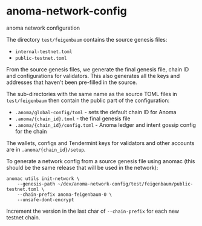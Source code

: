 # anoma-network-config
anoma network configuration

The directory `test/feigenbaum` contains the source genesis files:

- `internal-testnet.toml`
- `public-testnet.toml`

From the source genesis files, we generate the final genesis file, chain ID and configurations for validators. This also generates all the keys and addresses that haven't been pre-filled in the source.

The sub-directories with the same name as the source TOML files in `test/feigenbaum` then contain the public part of the configuration:

- `.anoma/global-config/toml` - sets the default chain ID for Anoma
- `.anoma/{chain_id}.toml` - the final genesis file
- `.anoma/{chain_id}/config.toml` - Anoma ledger and intent gossip config for the chain

The wallets, configs and Tendermint keys for validators and other accounts are in `.anoma/{chain_id}/setup`.

To generate a network config from a source genesis file using anomac (this should be the same release that will be used in the network):

```shell
anomac utils init-network \
    --genesis-path ~/dev/anoma-network-config/test/feigenbaum/public-testnet.toml \
    --chain-prefix anoma-feigenbaum-0 \
    --unsafe-dont-encrypt
```

Increment the version in the last char of `--chain-prefix` for each new testnet chain.
